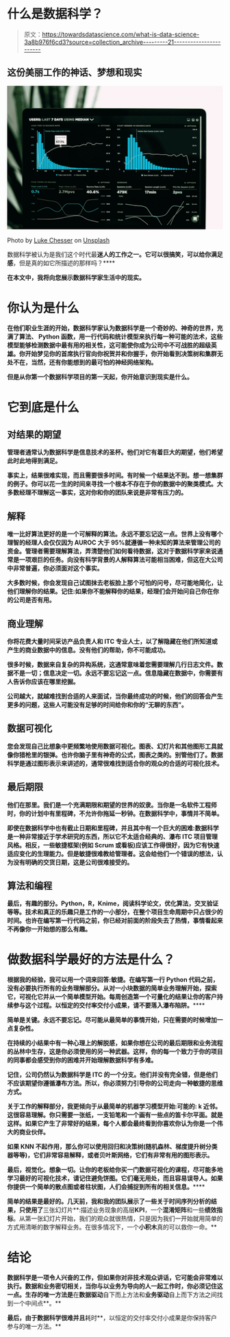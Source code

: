 # 什么是数据科学？

> 原文：<https://towardsdatascience.com/what-is-data-science-3a8b976f6cd3?source=collection_archive---------21----------------------->

## 这份美丽工作的神话、梦想和现实

![](img/dffc6d1f3f82844004f8f95585a5ab24.png)

Photo by [Luke Chesser](https://unsplash.com/@lukechesser?utm_source=medium&utm_medium=referral) on [Unsplash](https://unsplash.com?utm_source=medium&utm_medium=referral)

数据科学被认为是我们这个时代最******迷人的**工作之一。它可以很搞笑，可以给你**满足感**，但是真的如它所描述的那样吗？****

****在本文中，我将向您展示数据科学家生活中的**现实**。****

# ****你认为是什么****

****在他们职业生涯的开始，数据科学家认为数据科学是一个奇妙的、**神奇的世界**，充满了算法、 **Python** 函数，用**一行代码**和统计模型来执行每一种可能的法术，这些模型能够检测数据中最有用的**相关性**，这可能使你成为公司中不可战胜的**超级英雄**。你开始梦见你的首席执行官向你祝贺并和你握手，你开始看到**决策树**和**集群**无处不在，当然，还有你能想到的最可怕的**神经网络**架构。****

****但是从你第一个数据科学项目的第一天起，你开始意识到现实是什么。****

# ****它到底是什么****

## ****对结果的期望****

****管理者通常认为数据科学是信息技术的圣杯。他们对它有着巨大的期望，他们希望此时此地得到满足。****

****事实上，结果很难实现，而且需要很多时间。有时候一个结果**达不到**。想一想**集群**的例子。你可以花一生的时间来寻找一个根本不存在于你的数据中的聚类模式。大多数经理不理解这一事实，这对你和你的团队来说是非常有压力的。****

## ****解释****

****唯一比好算法更好的是一个**可解释的**算法。永远不要忘记这一点。世界上没有哪个理智的经理人会仅仅因为 AUROC 大于 95%就遵循一种未知的算法来管理公司的资金。管理者**需要理解**算法，弄清楚他们**如何看待**数据，这对于数据科学家来说通常是一项艰巨的任务。向没有科学背景的人解释算法可能相当困难，但这在大公司中非常普遍，你必须面对这个事实。****

****大多数时候，你会发现自己试图抹去老板脸上那个可怕的问号，尽可能地简化，让他们理解你的结果。记住:如果你不能解释你的结果，经理们会开始问自己你在你的公司是否有用。****

## ****商业理解****

****你将花费大量时间采访**产品负责人**和 **ITC 专业人士**，以了解隐藏在他们所知道或产生的商业数据中的信息。没有他们的帮助，你不可能成功。****

****很多时候，数据来自复杂的异构系统，这通常意味着您需要理解几行日志文件。数据不是一切；**信息决定一切**。永远不要忘记这一点。信息隐藏在数据中，你需要有人告诉你应该在哪里挖掘。****

****公司越大，就越难找到合适的人来面试，当你最终成功的时候，他们的回答会产生更多的问题，这些人可能没有足够的时间给你和你的“无聊的东西”。****

## ****数据可视化****

****您会发现自己比想象中更频繁地使用数据可视化。图表、幻灯片和其他图形工具就像你猎枪里的银弹。也许你脑子里有神奇的公式，图表之类的。别管他们了。数据科学是通过**图形表示**来讲述的，通常很难找到适合你的观众的合适的可视化技术。****

## ****最后期限****

****他们在那里。我们是一个充满期限和期望的世界的奴隶。当你是一名软件工程师时，你的计划中有**里程碑**，不允许你拖延一秒钟。在数据科学中，事情并不简单。****

****即使在数据科学中也有截止日期和里程碑，并且其中有一个**巨大的困难**:数据科学是一种非常接近于**学术研究**的东西，所以它不太适合经典的、**瀑布** ITC 项目管理风格。相反，一些**敏捷框架**(例如 Scrum 或看板)应该工作得很好，因为它有快速**适应变化的生理能力**。但是敏捷很难教给管理者。这会给他们一个错误的想法，认为没有明确的交货日期，这是公司很难接受的。****

## ****算法和编程****

****最后，有趣的部分。Python，R，Knime，阅读科学论文，优化算法，交叉验证等等。技术和真正的乐趣只是工作的一小部分，在整个项目生命周期中只占很少的时间。也许在编写第一行代码之前，你已经**对前面的阶段失去了热情**，事情看起来不再像你一开始想的那么有趣。****

# ****做数据科学最好的方法是什么？****

****根据我的经验，我可以用一个词来回答:**敏捷**。在编写第一行 Python 代码之前，没有必要执行所有的业务理解部分。从对一小块数据的**简单业务理解**开始，探索它，**可视化它**并从一个**简单模型**开始。每周创造第一个可量化的结果**让你的**客户持续参与**这个过程。以**恒定的交付率**交付**小成果**，请不要落入瀑布陷阱。******

****简单是关键。永远不要忘记。尽可能从最简单的事情开始，只在需要的时候增加一点复杂性。****

****在持续的小结果中有一种心理上的解脱感，如果你想在公司的最后期限和业务流程的丛林中生存，这是你必须使用的另一种武器。这样，你的每一个致力于你的项目的同事都会**感受到你的困难**并开始理解数据科学有多难。****

****记住，公司仍然认为数据科学是 ITC 的一个分支。他们并没有完全错，但是他们不应该期望你遵循瀑布方法。所以，你必须努力引导你的公司走向一种敏捷的思维方式。****

****关于工作的**解释**部分，我更倾向于从**最简单的机器学习模型**开始:可能的: **k 近邻**。这很容易理解。你只需要一张纸，一支铅笔和一个画有一些点的笛卡尔平面。就是这样。如果它产生了非常好的结果，每个人都会最终看到你喜欢你认为你是一个伟大的商业伙伴。****

****如果 KNN 不起作用，那么你可以使用**回归**和**决策树**(随机森林、梯度提升树分类器等等)，它们非常容易解释，或者**贝叶斯网络**，它们有非常有用的图形表示。****

****最后，视觉化。想象一切。让你的老板给你买一门数据可视化的**课程，尽可能多地学习最好的可视化技术，请记住**避免饼图**。它们毫无用处，而且容易误导人。如果你提供一个简单的**散点图**或者**柱状图**，人们会捕捉到所有的相关信息。******

**简单的结果是最好的。几天前，我和我的团队展示了一些关于时间序列分析的结果，只使用了**三张幻灯片**:描述业务现象的高层**KPI**，一个**混淆矩阵**和一些**绩效指标**。从第一张幻灯片开始，我们的观众就很热情，只是因为我们一开始就用简单的方式用清晰的数字解释业务。在很多情况下，一个**小积木**真的可以救你一命。**

# **结论**

**数据科学是一项令人兴奋的工作，但如果你对非技术观众讲话，它可能会非常难以执行。数据和业务密切相关，当你与以业务为导向的人一起工作时，你必须记住这一点。生存的唯一方法是**在**数据驱动**自下而上方法和**业务驱动**自上而下方法之间找到一个中间点**。**

**最后，由于数据科学很难并且**耗时**，以恒定的交付率交付小成果是你保持客户参与的唯一方法。**